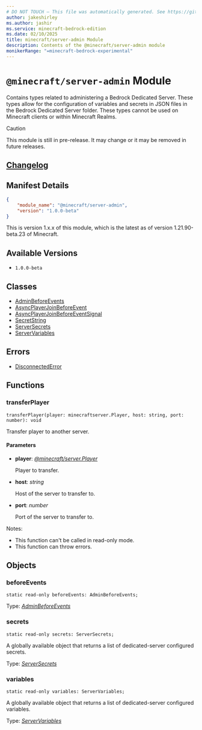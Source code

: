 ```yaml
---
# DO NOT TOUCH — This file was automatically generated. See https://github.com/mojang/minecraftapidocsgenerator to modify descriptions, examples, etc.
author: jakeshirley
ms.author: jashir
ms.service: minecraft-bedrock-edition
ms.date: 02/10/2025
title: minecraft/server-admin Module
description: Contents of the @minecraft/server-admin module
monikerRange: "=minecraft-bedrock-experimental"
---
```

# `@minecraft/server-admin` Module

Contains types related to administering a Bedrock Dedicated Server. These types allow for the configuration of variables and secrets in JSON files in the Bedrock Dedicated Server folder. These types cannot be used on Minecraft clients or within Minecraft Realms.

> [!CAUTION]
> This module is still in pre-release.  It may change or it may be removed in future releases.

## [Changelog](changelog.md)

## Manifest Details
```json
{
    "module_name": "@minecraft/server-admin",
    "version": "1.0.0-beta"
}
```
This is version 1.x.x of this module, which is the latest as of version 1.21.90-beta.23 of Minecraft.

## Available Versions
- `1.0.0-beta`

## Classes
- [AdminBeforeEvents](AdminBeforeEvents.md)
- [AsyncPlayerJoinBeforeEvent](AsyncPlayerJoinBeforeEvent.md)
- [AsyncPlayerJoinBeforeEventSignal](AsyncPlayerJoinBeforeEventSignal.md)
- [SecretString](SecretString.md)
- [ServerSecrets](ServerSecrets.md)
- [ServerVariables](ServerVariables.md)

## Errors
- [DisconnectedError](DisconnectedError.md)

## Functions

### **transferPlayer**
`
transferPlayer(player: minecraftserver.Player, host: string, port: number): void
`

Transfer player to another server.

#### **Parameters**
- **player**: [*@minecraft/server.Player*](../../../scriptapi/minecraft/server/Player.md)
  
  Player to transfer.
- **host**: *string*
  
  Host of the server to transfer to.
- **port**: *number*
  
  Port of the server to transfer to.
  
Notes:
- This function can't be called in read-only mode.
- This function can throw errors.

## Objects
  
### **beforeEvents**
`static read-only beforeEvents: AdminBeforeEvents;`

Type: [*AdminBeforeEvents*](AdminBeforeEvents.md)
  
### **secrets**
`static read-only secrets: ServerSecrets;`

A globally available object that returns a list of dedicated-server configured secrets.

Type: [*ServerSecrets*](ServerSecrets.md)
  
### **variables**
`static read-only variables: ServerVariables;`

A globally available object that returns a list of dedicated-server configured variables.

Type: [*ServerVariables*](ServerVariables.md)
